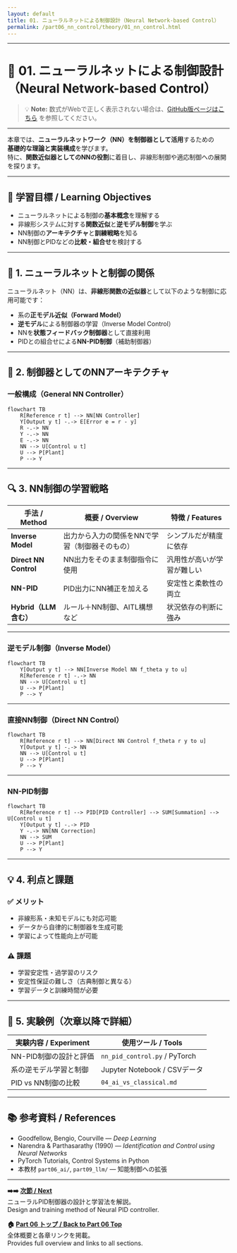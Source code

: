 ```yaml
---
layout: default
title: 01. ニューラルネットによる制御設計（Neural Network-based Control）
permalink: /part06_nn_control/theory/01_nn_control.html
---
```


---

# 🤖 01. ニューラルネットによる制御設計（Neural Network-based Control）

> 💡 **Note:** 数式がWebで正しく表示されない場合は、[GitHub版ページはこちら](https://github.com/Samizo-AITL/EduController/blob/main/part06_nn_control/theory/01_nn_control.md) を参照してください。

---

本章では、**ニューラルネットワーク（NN）を制御器として活用**するための  
**基礎的な理論と実装構成**を学びます。  
特に、**関数近似器としてのNNの役割**に着目し、非線形制御や適応制御への展開を探ります。

---

## 🎯 **学習目標 / Learning Objectives**

- ニューラルネットによる制御の**基本概念**を理解する  
- 非線形システムに対する**関数近似**と**逆モデル制御**を学ぶ  
- NN制御の**アーキテクチャ**と**訓練戦略**を知る  
- NN制御とPIDなどの**比較・組合せ**を検討する  

---

## 🧠 **1. ニューラルネットと制御の関係**

ニューラルネット（NN）は、**非線形関数の近似器**として以下のような制御に応用可能です：

- 系の**正モデル近似（Forward Model）**
- **逆モデル**による制御器の学習（Inverse Model Control）
- NNを**状態フィードバック制御器**として直接利用
- PIDとの組合せによる**NN-PID制御**（補助制御器）

---

## 📐 **2. 制御器としてのNNアーキテクチャ**

### 一般構成（General NN Controller）

```mermaid
flowchart TB
    R[Reference r t] --> NN[NN Controller]
    Y[Output y t] -.-> E[Error e = r - y]
    R -.-> NN
    Y -.-> NN
    E -.-> NN
    NN --> U[Control u t]
    U --> P[Plant]
    P --> Y
```

---

## 🔍 **3. NN制御の学習戦略**

| **手法 / Method**   | **概要 / Overview**                          | **特徴 / Features**          |
|---------------------|----------------------------------------------|------------------------------|
| **Inverse Model**   | 出力から入力の関係をNNで学習（制御器そのもの） | シンプルだが精度に依存         |
| **Direct NN Control** | NN出力をそのまま制御指令に使用               | 汎用性が高いが学習が難しい     |
| **NN-PID**          | PID出力にNN補正を加える                       | 安定性と柔軟性の両立           |
| **Hybrid（LLM含む）** | ルール＋NN制御、AITL構想など                  | 状況依存の判断に強み           |

---

### 逆モデル制御（Inverse Model）

```mermaid
flowchart TB
    Y[Output y t] --> NN[Inverse Model NN f_theta y to u]
    R[Reference r t] -.-> NN
    NN --> U[Control u t]
    U --> P[Plant]
    P --> Y
```

---

### 直接NN制御（Direct NN Control）

```mermaid
flowchart TB
    R[Reference r t] --> NN[Direct NN Control f_theta r y to u]
    Y[Output y t] -.-> NN
    NN --> U[Control u t]
    U --> P[Plant]
    P --> Y
```

---

### NN-PID制御

```mermaid
flowchart TB
    R[Reference r t] --> PID[PID Controller] --> SUM[Summation] --> U[Control u t]
    Y[Output y t] -.-> PID
    Y -.-> NN[NN Correction]
    NN --> SUM
    U --> P[Plant]
    P --> Y
```

---

## 💡 **4. 利点と課題**

### ✅ **メリット**
- 非線形系・未知モデルにも対応可能  
- データから自律的に制御器を生成可能  
- 学習によって性能向上が可能  

### ⚠️ **課題**
- 学習安定性・過学習のリスク  
- 安定性保証の難しさ（古典制御と異なる）  
- 学習データと訓練時間が必要  

---

## 🧪 **5. 実験例（次章以降で詳細）**

| **実験内容 / Experiment**       | **使用ツール / Tools** |
|---------------------------------|------------------------|
| NN-PID制御の設計と評価           | `nn_pid_control.py` / PyTorch |
| 系の逆モデル学習と制御           | Jupyter Notebook / CSVデータ |
| PID vs NN制御の比較              | `04_ai_vs_classical.md` |

---

## 📚 **参考資料 / References**

- Goodfellow, Bengio, Courville — *Deep Learning*  
- Narendra & Parthasarathy (1990) — *Identification and Control using Neural Networks*  
- PyTorch Tutorials, Control Systems in Python  
- 本教材 `part06_ai/`, `part09_llm/` — 知能制御への拡張  

---

**➡️➡️ [次節 / Next](https://samizo-aitl.github.io/EduController/part06_nn_control/theory/02_nn_pid.html)**  
ニューラルPID制御器の設計と学習法を解説。  
Design and training method of Neural PID controller.

**🏠 [Part 06 トップ / Back to Part 06 Top](https://samizo-aitl.github.io/EduController/part06_nn_control/)**  
全体概要と各章リンクを掲載。  
Provides full overview and links to all sections.

